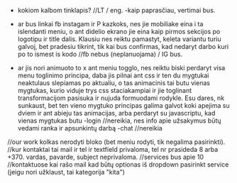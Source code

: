 - kokiom kalbom tinklapis? //LT / eng. -kaip paprasčiau, vertimai bus.

- ar bus linkai fb instagam ir P kazkoks, nes jie mobiliake eina i ta islendanti meniu, o ant didelio ekrano jie eina kaip pirmos sekcijos po logotipu ir title dalis. Klausiu nes reiktu pamastyt, keleta variantu turiu galvoj, bet pradesiu tikrint, tik kai bus confirmas, kad nedaryt darbo kuri po to ismest is kodo //fb nebus (neplanuojama) / IG bus.
- ar jis nori animuoto to x ant meniu togglo, nes reiktu biski perdaryt visa menu toglinimo principa, daba jis pilnai ant css
  ir ten du mygtukai neaktulaus slepiamas po aktualiu, o tas animacinis tai butu vienas mygtukas, kurio viduje trys css staciakampiai ir jie toglinant transformacijom
  pasisuka ir nujuda formuodami rodykle. Esu dares, nk sunkaust, bet ten vieno mygtuko principas
  galima galvot koki apejima su dviem ir ant abieju tas animacijas, arba perdaryt su javascriptu, kad vienas mygtukas butu
  -login //nereikia, nes info apie užsakymus būtų vedami ranka ir apsunkintų darbą
  -chat //nereikia

//our work kolkas nerodyti bloko (bet meniu rodyti, tik negalima pasirinkti).
//kur kontaktai tai mail ir tel ir textfield privaloma, tel nr prasideda 8 arba +370. vardas, pavarde, subject neprivaloma.
//services bus apie 10
//kontaktuose kai rašo mail kad būtų optionas iš dropdown pasirinkt service (jeigu nori užklaust, tai kategorija "kita")
